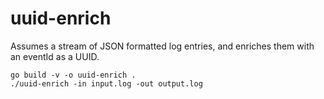 # uuid-enrich

Assumes a stream of JSON formatted log entries, and enriches them with an eventId as a UUID.

```shell
go build -v -o uuid-enrich .
./uuid-enrich -in input.log -out output.log
```
